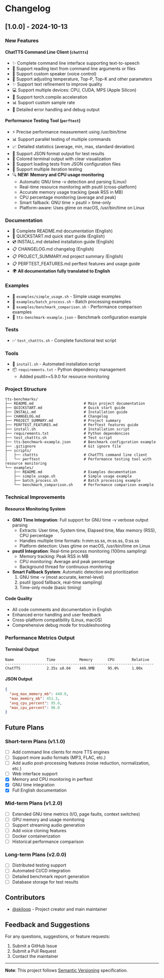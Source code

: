 # Changelog

## [1.0.0] - 2024-10-13

### New Features

#### ChatTTS Command Line Client (`chattts`)
- ✨ Complete command line interface supporting text-to-speech
- 📝 Support reading text from command line arguments or files
- 🎤 Support custom speaker (voice control)
- 🔧 Support adjusting temperature, Top-P, Top-K and other parameters
- ✨ Support text refinement to improve quality
- 💻 Support multiple devices: CPU, CUDA, MPS (Apple Silicon)
- 🚀 Support torch.compile acceleration
- 📊 Support custom sample rate
- 🐛 Detailed error handling and debug output

#### Performance Testing Tool (`perftest`)
- ⚡ Precise performance measurement using /usr/bin/time
- 📊 Support parallel testing of multiple commands
- 📈 Detailed statistics (average, min, max, standard deviation)
- 💾 Support JSON format output for test results
- 🎨 Colored terminal output with clear visualization
- 📝 Support loading tests from JSON configuration files
- 🔄 Support multiple iteration testing
- 🔍 **NEW: Memory and CPU usage monitoring**
  - Automatic GNU time -v detection and parsing (Linux)
  - Real-time resource monitoring with psutil (cross-platform)
  - Accurate memory usage tracking (peak RSS in MB)
  - CPU percentage monitoring (average and peak)
  - Smart fallback: GNU time > psutil > time-only
  - Platform-aware: Uses gtime on macOS, /usr/bin/time on Linux

### Documentation

- 📖 Complete README.md documentation (English)
- 🚀 QUICKSTART.md quick start guide (English)
- 💿 INSTALL.md detailed installation guide (English)
- 📋 CHANGELOG.md changelog (English)
- 📋 PROJECT_SUMMARY.md project summary (English)
- 📋 PERFTEST_FEATURES.md perftest features and usage guide
- 🌍 **All documentation fully translated to English**

### Examples

- 📁 `examples/simple_usage.sh` - Simple usage examples
- 📁 `examples/batch_process.sh` - Batch processing examples
- 📁 `examples/benchmark_comparison.sh` - Performance comparison examples
- 📁 `tts-benchmark-example.json` - Benchmark configuration example

### Tests

- ✅ `test_chattts.sh` - Complete functional test script

### Tools

- 🔧 `install.sh` - Automated installation script
- 📦 `requirements.txt` - Python dependency management
  - Added psutil>=5.9.0 for resource monitoring

### Project Structure

```
tts-benchmarks/
├── README.md                       # Main project documentation
├── QUICKSTART.md                   # Quick start guide
├── INSTALL.md                      # Installation guide
├── CHANGELOG.md                    # Changelog
├── PROJECT_SUMMARY.md              # Project summary
├── PERFTEST_FEATURES.md            # Perftest features guide
├── install.sh                      # Installation script
├── requirements.txt                # Python dependencies
├── test_chattts.sh                 # Test script
├── tts-benchmark-example.json      # Benchmark configuration example
├── .gitignore                      # Git ignore file
├── scripts/
│   ├── chattts                     # ChatTTS command line client
│   └── perftest                    # Performance testing tool with resource monitoring
└── examples/
    ├── README.md                   # Examples documentation
    ├── simple_usage.sh             # Simple usage example
    ├── batch_process.sh            # Batch processing example
    └── benchmark_comparison.sh     # Performance comparison example
```

### Technical Improvements

#### Resource Monitoring System
- **GNU Time Integration**: Full support for GNU time -v verbose output parsing
  - Extracts: User time, System time, Elapsed time, Max memory (RSS), CPU percentage
  - Handles multiple time formats: h:mm:ss.ss, m:ss.ss, 0:ss.ss
  - Platform detection: Uses gtime on macOS, /usr/bin/time on Linux
- **psutil Integration**: Real-time process monitoring (100ms sampling)
  - Memory tracking: Peak RSS in MB
  - CPU monitoring: Average and peak percentage
  - Background thread for continuous monitoring
- **Smart Fallback System**: Automatic detection and prioritization
  1. GNU time -v (most accurate, kernel-level)
  2. psutil (good fallback, real-time sampling)
  3. Time-only mode (basic timing)

#### Code Quality
- All code comments and documentation in English
- Enhanced error handling and user feedback
- Cross-platform compatibility (Linux, macOS)
- Comprehensive debug mode for troubleshooting

### Performance Metrics Output

#### Terminal Output
```
Name               Time           Memory       CPU        Relative  
--------------------------------------------------------------------
ChatTTS            2.35s ±0.04    449.9MB      95.0%      1.00x     
```

#### JSON Output
```json
{
  "avg_max_memory_mb": 449.9,
  "max_memory_mb": 451.3,
  "avg_cpu_percent": 95.0,
  "max_cpu_percent": 96.0
}
```

## Future Plans

### Short-term Plans (v1.1.0)
- [ ] Add command line clients for more TTS engines
- [ ] Support more audio formats (MP3, FLAC, etc.)
- [ ] Add audio post-processing features (noise reduction, normalization, etc.)
- [ ] Web interface support
- [x] Memory and CPU monitoring in perftest
- [x] GNU time integration
- [x] Full English documentation

### Mid-term Plans (v1.2.0)
- [ ] Extended GNU time metrics (I/O, page faults, context switches)
- [ ] GPU memory and usage monitoring
- [ ] Support streaming audio generation
- [ ] Add voice cloning features
- [ ] Docker containerization
- [ ] Historical performance comparison

### Long-term Plans (v2.0.0)
- [ ] Distributed testing support
- [ ] Automated CI/CD integration
- [ ] Detailed benchmark report generation
- [ ] Database storage for test results

## Contributors

- [@skiloop](https://github.com/skiloop) - Project creator and main maintainer

## Feedback and Suggestions

For any questions, suggestions, or feature requests:
1. Submit a GitHub Issue
2. Submit a Pull Request
3. Contact the maintainer

---

**Note**: This project follows [Semantic Versioning](https://semver.org/) specification.
